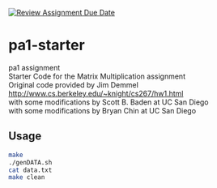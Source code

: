 [![Review Assignment Due Date](https://classroom.github.com/assets/deadline-readme-button-24ddc0f5d75046c5622901739e7c5dd533143b0c8e959d652212380cedb1ea36.svg)](https://classroom.github.com/a/kQjl8Dt3)
# pa1-starter<br />
pa1 assignment<br />
Starter Code for the Matrix Multiplication assignment<br />
Original code provided by Jim Demmel<br />
http://www.cs.berkeley.edu/~knight/cs267/hw1.html<br />
with some modifications by Scott B. Baden at UC San Diego<br />
with some modifications by Bryan Chin at UC San Diego<br />

## Usage

```bash
make
./genDATA.sh
cat data.txt
make clean
```
